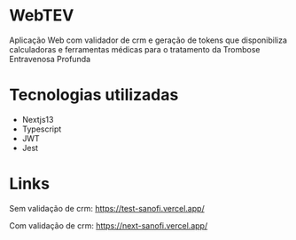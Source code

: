 # WebTEV

Aplicação Web com validador de crm e geração de tokens que disponibiliza calculadoras e ferramentas médicas para o tratamento da Trombose Entravenosa Profunda

# Tecnologias utilizadas

- Nextjs13
- Typescript
- JWT
- Jest


# Links

Sem validação de crm: https://test-sanofi.vercel.app/

Com validação de crm: https://next-sanofi.vercel.app/
